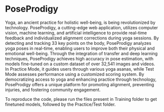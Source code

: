# PoseProdigy
Yoga, an ancient practice for holistic well-being, is being revolutionized by technology. PoseProdigy, a cutting-edge web application, utilizes computer vision, machine learning, and artificial intelligence to provide real-time feedback and individualized alignment corrections during yoga sessions. By detecting and tracking 33 key points on the body, PoseProdigy analyzes yoga poses in real-time, enabling users to improve both their physical and emotional well-being. Through the integration of transfer and deep learning techniques, PoseProdigy achieves high accuracy in pose estimation, with models fine-tuned on a custom dataset of over 32,541 images and videos. In Practice Mode, it guides users through various yoga asanas, while Test Mode assesses performance using a customized scoring system. By democratizing access to yoga and enhancing practice through technology, PoseProdigy offers a unique platform for promoting alignment, preventing injuries, and fostering community engagement.

To reproduce the code, please run the files present in Training folder to get finetuned models, followed by the Practice/Test folder. 
